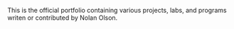 This is the official portfolio containing various projects,
labs, and programs writen or contributed by Nolan Olson.
